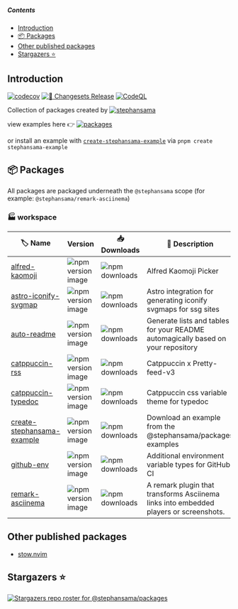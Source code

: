 ##### Contents

* [Introduction](#introduction)
* [📦 Packages](#-packages)
* [Other published packages](#other-published-packages)
* [Stargazers ⭐](#stargazers-)

## Introduction

[![codecov](https://codecov.io/github/stephansama/packages/graph/badge.svg)](https://codecov.io/github/stephansama/packages)
[![🦋 Changesets Release](https://github.com/stephansama/packages/actions/workflows/release.yml/badge.svg)](https://github.com/stephansama/packages/actions/workflows/release.yml)
[![CodeQL](https://github.com/stephansama/packages/actions/workflows/github-code-scanning/codeql/badge.svg)](https://github.com/stephansama/packages/actions/workflows/github-code-scanning/codeql)

Collection of packages created by [![stephansama](https://img.shields.io/github/followers/stephansama.svg?label=stephan%20Randle\&logo=github)](https://github.com/stephansama/)

view examples here 👉 [![packages](https://pkg.pr.new/badge/stephansama/packages?style=flat\&color=000\&logoSize=auto)](https://pkg.pr.new/~/stephansama/packages)

or install an example with [`create-stephansama-example`](https://github.com/stephansama/packages/tree/main/packages/example)
via `pnpm create stephansama-example`

## 📦 Packages

All packages are packaged underneath the `@stephansama` scope (for example: `@stephansama/remark-asciinema`)

<!-- WORKSPACE start -->

### 🏭 workspace

| 🏷️ Name                                                        |  Version                                                                                                                                       | 📥 Downloads                                                                                        | 📝 Description                                                                        |
| --------------------------------------------------------------- | ---------------------------------------------------------------------------------------------------------------------------------------------- | --------------------------------------------------------------------------------------------------- | ------------------------------------------------------------------------------------- |
| [alfred-kaomoji](packages/alfred-kaomoji/README.md)             | ![npm version image](https://img.shields.io/npm/v/%40stephansama%2Falfred-kaomoji?logo=npm\&logoColor=red\&color=211F1F\&labelColor=211F1F)       | ![npm downloads](https://img.shields.io/npm/dw/@stephansama/alfred-kaomoji?labelColor=211F1F)       | Alfred Kaomoji Picker                                                                 |
| [astro-iconify-svgmap](packages/astro-iconify-svgmap/README.md) | ![npm version image](https://img.shields.io/npm/v/%40stephansama%2Fastro-iconify-svgmap?logo=npm\&logoColor=red\&color=211F1F\&labelColor=211F1F) | ![npm downloads](https://img.shields.io/npm/dw/@stephansama/astro-iconify-svgmap?labelColor=211F1F) | Astro integration for generating iconify svgmaps for ssg sites                        |
| [auto-readme](packages/auto-readme/README.md)                   | ![npm version image](https://img.shields.io/npm/v/%40stephansama%2Fauto-readme?logo=npm\&logoColor=red\&color=211F1F\&labelColor=211F1F)          | ![npm downloads](https://img.shields.io/npm/dw/@stephansama/auto-readme?labelColor=211F1F)          | Generate lists and tables for your README automagically based on your repository      |
| [catppuccin-rss](packages/catppuccin-rss/README.md)             | ![npm version image](https://img.shields.io/npm/v/%40stephansama%2Fcatppuccin-rss?logo=npm\&logoColor=red\&color=211F1F\&labelColor=211F1F)       | ![npm downloads](https://img.shields.io/npm/dw/@stephansama/catppuccin-rss?labelColor=211F1F)       | Catppuccin x Pretty-feed-v3                                                           |
| [catppuccin-typedoc](packages/catppuccin-typedoc/README.md)     | ![npm version image](https://img.shields.io/npm/v/%40stephansama%2Fcatppuccin-typedoc?logo=npm\&logoColor=red\&color=211F1F\&labelColor=211F1F)   | ![npm downloads](https://img.shields.io/npm/dw/@stephansama/catppuccin-typedoc?labelColor=211F1F)   | Catppuccin css variable theme for typedoc                                             |
| [create-stephansama-example](packages/example/README.md)        | ![npm version image](https://img.shields.io/npm/v/create-stephansama-example?logo=npm\&logoColor=red\&color=211F1F\&labelColor=211F1F)            | ![npm downloads](https://img.shields.io/npm/dw/create-stephansama-example?labelColor=211F1F)        | Download an example from the @stephansama/packages examples                           |
| [github-env](packages/github-env/README.md)                     | ![npm version image](https://img.shields.io/npm/v/%40stephansama%2Fgithub-env?logo=npm\&logoColor=red\&color=211F1F\&labelColor=211F1F)           | ![npm downloads](https://img.shields.io/npm/dw/@stephansama/github-env?labelColor=211F1F)           | Additional environment variable types for GitHub CI                                   |
| [remark-asciinema](packages/remark-asciinema/README.md)         | ![npm version image](https://img.shields.io/npm/v/%40stephansama%2Fremark-asciinema?logo=npm\&logoColor=red\&color=211F1F\&labelColor=211F1F)     | ![npm downloads](https://img.shields.io/npm/dw/@stephansama/remark-asciinema?labelColor=211F1F)     | A remark plugin that transforms Asciinema links into embedded players or screenshots. |

<!-- WORKSPACE end -->

## Other published packages

* [stow.nvim](https://github.com/stephansama/stow.nvim)

## Stargazers ⭐

[![Stargazers repo roster for @stephansama/packages](https://reporoster.com/stars/stephansama/packages)](https://github.com/stephansama/packages/stargazers)
